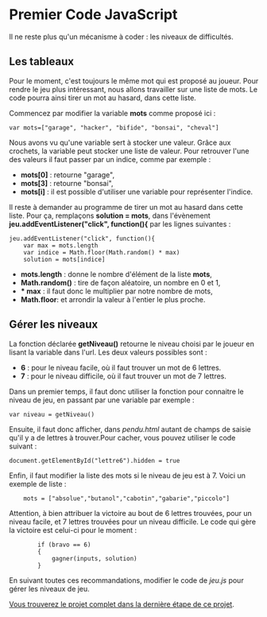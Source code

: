# Premier Code JavaScript

Il ne reste plus qu'un mécanisme à coder : les niveaux de difficultés.

## Les tableaux
Pour le moment, c'est toujours le même mot qui est proposé au joueur. Pour rendre le jeu plus intéressant, nous allons travailler sur une liste de mots. Le code pourra ainsi tirer un mot au hasard, dans cette liste.

Commencez par modifier la variable __mots__ comme proposé ici :

    var mots=["garage", "hacker", "bifide", "bonsai", "cheval"]
    
 Nous avons vu qu'une variable sert à stocker une valeur. Grâce aux crochets, la variable peut stocker une liste de valeur. Pour retrouver l'une des valeurs il faut passer par un indice, comme par exemple :
 * __mots[0]__ : retourne "garage",
 * __mots[3]__ : retourne "bonsai",
 * __mots[i]__ : il est possible d'utiliser une variable pour représenter l'indice.
 
 Il reste à demander au programme de tirer un mot au hasard dans cette liste. Pour ça, remplaçons __solution = mots__, dans l'évènement __jeu.addEventListener("click", function(){__ par les lignes suivantes :

    jeu.addEventListener("click", function(){
        var max = mots.length
        var indice = Math.floor(Math.random() * max)
        solution = mots[indice]
* __mots.length__ : donne le nombre d'élément de la liste __mots__,
* __Math.random()__ : tire de façon aléatoire, un nombre en 0 et 1,
* __* max__ : il faut donc le multiplier par notre nombre de mots,
* __Math.floor__: et arrondir la valeur à l'entier le plus proche.

## Gérer les niveaux
La fonction déclarée __getNiveau()__ retourne le niveau choisi par le joueur en lisant la variable dans l'url. Les deux valeurs possibles sont :
* __6__ : pour le niveau facile, où il faut trouver un mot de 6 lettres.
* __7__ : pour le niveau difficile, où il faut trouver un mot de 7 lettres.

Dans un premier temps, il faut donc utiliser la fonction pour connaitre le niveau de jeu, en passant par une variable par exemple :

    var niveau = getNiveau()

Ensuite, il faut donc afficher, dans _pendu.html_ autant de champs de saisie qu'il y a de lettres à trouver.Pour cacher, vous pouvez utiliser le code suivant :

    document.getElementById("lettre6").hidden = true

Enfin, il faut modifier la liste des mots si le niveau de jeu est à 7. Voici un exemple de liste :

        mots = ["absolue","butanol","cabotin","gabarie","piccolo"]
        
Attention, à bien attribuer la victoire au bout de 6 lettres trouvées, pour un niveau facile, et 7 lettres trouvées pour un niveau difficile. Le code qui gère la victoire est celui-ci pour le moment :

            if (bravo == 6)
            {
                gagner(inputs, solution)
            }

En suivant toutes ces recommandations, modifier le code de _jeu.js_ pour gérer les niveaux de jeu.

[Vous trouverez le projet complet dans la dernière étape de ce projet](https://github.com/JaminNormand/le-garage-le-jeu/tree/end).

    

